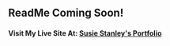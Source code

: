 ## ReadMe Coming Soon!

#### Visit My Live Site At: [Susie Stanley's Portfolio](https://susiecodes.github.io)


